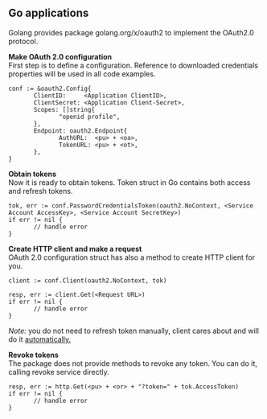 ﻿Go applications
-------------------

Golang provides package golang.org/x/oauth2 to implement the OAuth2.0 protocol.
  
**Make OAuth 2.0 configuration**  
First step is to define a configuration. Reference to downloaded credentials properties will be used in all code examples.

    conf := &oauth2.Config{
           ClientID:     <Application ClientID>,
           ClientSecret: <Application Client-Secret>,
           Scopes: []string{
                  "openid profile",
           },
           Endpoint: oauth2.Endpoint{
                  AuthURL:  <pu> + <oa>,
                  TokenURL: <pu> + <ot>,
           },
    }

**Obtain tokens**  
Now it is ready to obtain tokens. Token struct in Go contains both access and refresh tokens.

    tok, err := conf.PasswordCredentialsToken(oauth2.NoContext, <Service Account AccessKey>, <Service Account SecretKey>)
    if err != nil {
           // handle error
    }

**Create HTTP client and make a request**  
OAuth 2.0 configuration struct has also a method to create HTTP client for you.

    client := conf.Client(oauth2.NoContext, tok)
      
    resp, err := client.Get(<Request URL>)
    if err != nil {
           // handle error
    }

_Note:_ you do not need to refresh token manually, client cares about and will do it [automatically.](https://godoc.org/golang.org/x/oauth2#Config.Client)  

**Revoke tokens**  
The package does not provide methods to revoke any token. You can do it, calling revoke service directly.

    resp, err := http.Get(<pu> + <or> + "?token=" + tok.AccessToken)
    if err != nil {
           // handle error
    }










